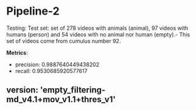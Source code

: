 # Pipeline-2

Testing:
Test set: set of 278 videos with animals (animal), 97 videos with humans (person) and 54 videos with no animal nor human (empty).- This set of videos come from cumulus number 92. 

**Metrics**:
- precision: 0.9887640449438202 
- recall: 0.9530685920577617

## version: 'empty_filtering-md_v4.1+mov_v1.1+thres_v1'
